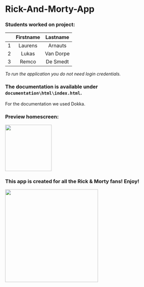 # Rick-And-Morty-App

### Students worked on project:

|  |          Firstname          |     Lastname      |
| :---------: | :---------------------: | :-----------------: |
|   1   | Laurens | Arnauts |
|   2   |      Lukas      |    Van Dorpe    |
|   3   |      Remco      |    De Smedt    |

_To run the application you do not need login credentials._



### The documentation is available under `documentation\html\index.html`.

For the documentation we used Dokka.

### Preview homescreen:

<img src="https://user-images.githubusercontent.com/58339374/210237880-b78d36b8-1530-4311-b1e6-7820194c640c.png" style="width:150px;"/>


### This app is created for all the Rick & Morty fans! Enjoy!

<img src="https://www.freepnglogos.com/uploads/rick-and-morty-png/rick-and-morty-portal-shoes-white-clothing-zavvi-23.png" style="width: 300px;"/>
